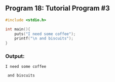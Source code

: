 ## Program 18: Tutorial Program #3
```c 
#include <stdio.h>

int main(){
    puts("I need some coffee");
    printf("\n and biscuits");
}
```

### Output:
```
I need some coffee

 and biscuits
```

